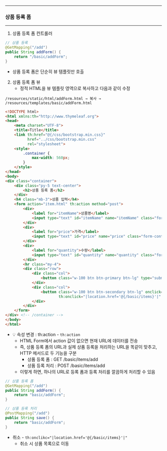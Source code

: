 -----
### 상품 등록 폼
-----
1. 상품 등록 폼 컨트롤러
```java
// 상품 등록
@GetMapping("/add")
public String addForm() {
    return "/basic/addForm";
}
```
  - 상품 등록 폼은 단순히 뷰 템플릿만 호출

2. 상품 등록 폼 뷰
   - 정적 HTML을 뷰 템플릿 영역으로 복사하고 다음과 같이 수정
```
/resources/static/html/addForm.html → 복사 → /resources/templates/basic/addForm.html
```
```html
<!DOCTYPE html>
<html xmlns:th="http://www.thymeleaf.org">
<head>
    <meta charset="UTF-8">
    <title>Title</title>
    <link th:href="@{/css/bootstrap.min.css}"
          href="../css/bootstrap.min.css"
          rel="stylesheet">
    <style>
        .container {
            max-width: 560px;
        }
    </style>
</head>
<body>
<div class="container">
    <div class="py-5 text-center">
        <h2>상품 등록 폼</h2>
    </div>
    <h4 class="mb-3">상품 입력</h4>
    <form action="item.html" th:action method="post">
        <div>
            <label for="itemName">상품명</label>
            <input type="text" id="itemName" name="itemName" class="form-control" placeholder="이름을 입력하세요">
        </div>
        <div>
            <label for="price">가격</label>
            <input type="text" id="price" name="price" class="form-control" placeholder="가격을 입력하세요">
        </div>
        <div>
            <label for="quantity">수량</label>
            <input type="text" id="quantity" name="quantity" class="form-control" placeholder="수량을 입력하세요">
        </div>
        <hr class="my-4">
        <div class="row">
            <div class="col">
                <button class="w-100 btn btn-primary btn-lg" type="submit">상품 등록</button>
            </div>
            <div class="col">
                <button class="w-100 btn btn-secondary btn-lg" onclick="location.href='items.html'"
                        th:onclick="|location.href='@{/basic/items}'|" type="button">취소</button>
            </div>
        </div>
    </form>
</div> <!-- /container -->
</body>
</html>
```

  - 💡 속성 변경 : th:action - ```th:action```
    + HTML Form에서 action 값이 없으면 현재 URL에 데이터를 전송
    + 즉, 상품 등록 폼의 URL과 실제 상품 등록을 처리하는 URL을 똑같이 맞추고, HTTP 메서드로 두 기능을 구분
      * 상품 등록 폼 : GET /basic/items/add
      * 상품 등록 처리 : POST /basic/items/add
    + 이렇게 하면, 하나의 URL로 등록 폼과 등록 처리를 깔끔하게 처리할 수 있음
```java
// 상품 등록 폼
@GetMapping("/add")
public String addForm() {
    return "basic/addForm";
}

// 상품 등록 처리
@PostMapping("/add")
public String save() {
    return "basic/addForm";
}
```

  - 취소 - ```th:onclikc="|location.href='@{/basic/items}'|"```
    + 취소 시 상품 목록으로 이동
